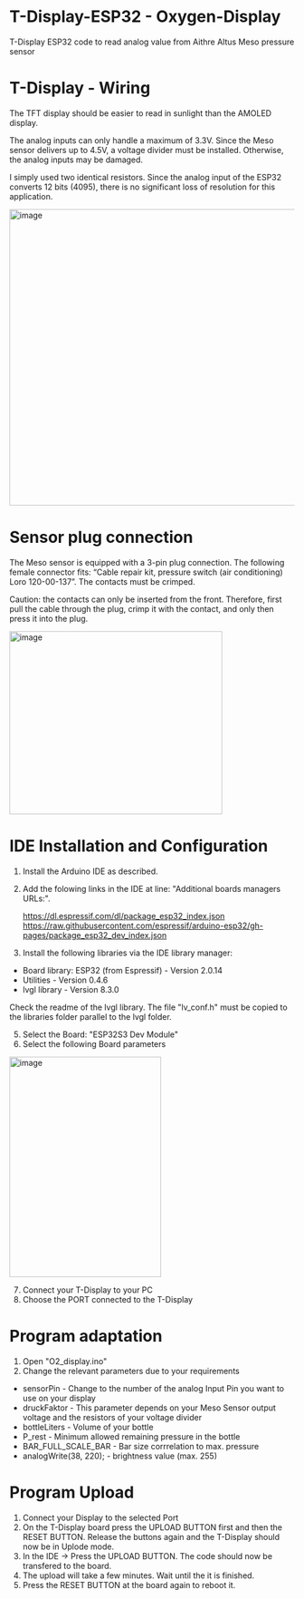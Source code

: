 # T-Display-ESP32 - Oxygen-Display
T-Display ESP32 code to read analog value from Aithre Altus Meso pressure sensor

# T-Display - Wiring
The TFT display should be easier to read in sunlight than the AMOLED display.

The analog inputs can only handle a maximum of 3.3V. Since the Meso sensor delivers up to 4.5V, a voltage divider must be installed. Otherwise, the analog inputs may be damaged. 

I simply used two identical resistors. Since the analog input of the ESP32 converts 12 bits (4095), there is no significant loss of resolution for this application.

<img width="799" height="523" alt="image" src="https://github.com/user-attachments/assets/2f48797a-696a-40a9-a2d1-993ee24752df" />



# Sensor plug connection
The Meso sensor is equipped with a 3-pin plug connection. The following female connector fits: “Cable repair kit, pressure switch (air conditioning) Loro 120-00-137”. The contacts must be crimped. 

Caution: the contacts can only be inserted from the front. Therefore, first pull the cable through the plug, crimp it with the contact, and only then press it into the plug.

<img width="376" height="323" alt="image" src="https://github.com/user-attachments/assets/36b219e7-6c7d-4bfb-b578-c2c28849acd5" />


# IDE Installation and Configuration
1. Install the Arduino IDE as described.
2. Add the folowing links in the IDE at line: "Additional boards managers URLs:".
   
    https://dl.espressif.com/dl/package_esp32_index.json
    https://raw.githubusercontent.com/espressif/arduino-esp32/gh-pages/package_esp32_dev_index.json

4. Install the following libraries via the IDE library manager:
- Board library:  ESP32 (from Espressif) - Version 2.0.14
- Utilities - Version 0.4.6
- lvgl library - Version 8.3.0

Check the readme of the lvgl library. The file "lv_conf.h" must be copied to the libraries folder parallel to the lvgl folder.

5. Select the Board: "ESP32S3 Dev Module"
6. Select the following Board parameters
<img width="268" height="389" alt="image" src="https://github.com/user-attachments/assets/fa7b4c2a-d7c9-4cf8-8f83-85d30c82c155" />

7. Connect your T-Display to your PC
8. Choose the PORT connected to the T-Display

# Program adaptation 
1. Open "O2_display.ino"
2. Change the relevant parameters due to your requirements
  - sensorPin - Change to the number of the analog Input Pin you want to use on your display
  - druckFaktor - This parameter depends on your Meso Sensor output voltage and the resistors of your voltage divider
  - bottleLiters - Volume of your bottle
  - P_rest - Minimum allowed remaining pressure in the bottle
  - BAR_FULL_SCALE_BAR - Bar size corrrelation to max. pressure
  - analogWrite(38, 220); - brightness value (max. 255)

# Program Upload
1. Connect your Display to the selected Port
2. On the T-Display board press the UPLOAD BUTTON first and then the RESET BUTTON. Release the buttons again and the T-Display should now be in Uplode mode.
3. In the IDE -> Press the UPLOAD BUTTON. The code should now be transfered to the board.
4. The upload will take a few minutes. Wait until the it is finished.
5. Press the RESET BUTTON at the board again to reboot it.


